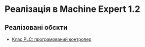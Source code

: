# Реалізація в Machine Expert 1.2



## Реалізовані обєкти 

- [Клас PLC: програмований контролер](PLC.md)